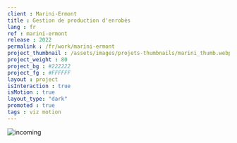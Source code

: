 ```yaml
---
client : Marini-Ermont
title : Gestion de production d'enrobés
lang : fr
ref : marini-ermont
release : 2022
permalink : /fr/work/marini-ermont
project_thumbnail : /assets/images/projets-thumbnails/marini_thumb.webp
project_weight : 80
project_bg : #222222
project_fg : #FFFFFF
layout : project
isInteraction : true
isMotion : true
layout_type: "dark"
promoted : true
tags : viz motion
---
```


![incoming](/assets/images/incoming-fr.webp)
